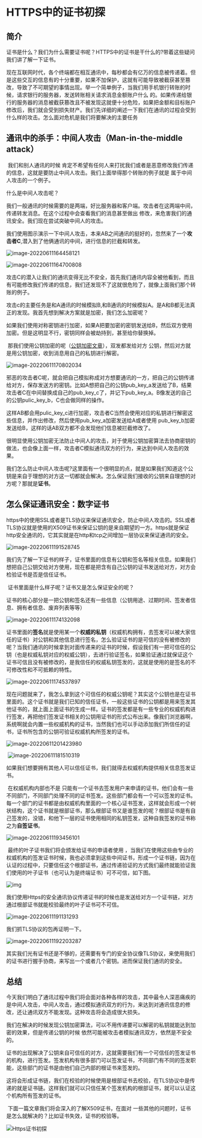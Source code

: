 # HTTPS中的证书初探



## 简介





证书是什么？我们为什么需要证书呢？HTTPS中的证书是干什么的?带着这些疑问我们讲了解一下证书。

​		现在互联网时代，各个终端都在相互通讯中，每秒都会有亿万的信息被传递着。但是这些交互的信息有的十分重要，如果不加保护，这就有可能导致被截获甚至篡改，导致了不可期望的事情出现。举一个简单例子，当我们用手机银行转账的时候，请求银行的服务器，发送转账相关请求消息金额账户什么 的。如果传递给银行的服务器的消息被截获篡改且不被发现这就便十分危险，如果把金额和目标账户修改后，我们就会受到损失财产。我们先详细的阐述一下我们在通讯的过程会受到什么样的攻击。怎么面对危机是我们将要解决的主要任务



## 通讯中的杀手：中间人攻击（Man-in-the-middle attack）



​		我们和别人通讯的时候 肯定不希望有任何人来打扰我们或者是恶意修改我们传递的信息，这就是要防止中间人攻击。我们上面举得那个转账的例子就是 属于中间人攻击的一个例子。

什么是中间人攻击呢？

​		我们一般通讯的时候需要的是两端，好比服务器和客户端。攻击者在这两端中间，传递转发消息。在这个过程中会查看我们的消息甚至做出 修改，来危害我们的通讯安全。我们现在尝试突破中间人的攻击。

我们使用图示演示一下中间人攻击，本来AB之间通讯的挺好的，忽然来了一个**攻击者C**,潜入到了他俩通讯的中间，进行信息的拦截和转发。

![image-20220611164458121](image/image-20220611164458121-16549371002831.png)

![image-20220611164700808](image/image-20220611164700808.png)





​			攻击C的潜入让我们的通讯变得无比不安全，首先我们通讯内容全被他看到，而且有可能修改我们传递的信息，我们还发现不了这就很危险了，就像上面我们那个转账的例子。

​		攻击c的主要任务是和A通讯的时候模拟B,和B通讯的时候模拟A。是A和B都无法真正的发现。我首先想到解决方案就是加密，我们怎么加密呢？

​		如果我们使用对称密钥进行加密，如果A把要加密的密钥发送给B，然后双方使用加密。但是这明显不行，密钥同样会被劫持到，甚至给你替换掉。

​		那我们使用公钥加密的呢（[公钥加密文章](https://blog.csdn.net/tianpengfei123/article/details/124085963)），双发都发给对方 公钥，然后对方就是用公钥加密，收到消息用自己的私钥进行解密。

![image-20220611170802034](image/image-20220611170802034.png)

邪恶的攻击者C呢，就会把自己模拟称成对方想要通讯的一方，把自己的公钥传递给对方，保存发送方的密钥。比如A想把自己的公钥pub_key_a发送给了B，结果攻击者C在中间替换成自己的pub_key_c了，并记下pub_key_a。B像发送的自己的公钥pulic_key_b，C也会做同样的操作。

​		这样AB都会用pulic_key_c进行加密，攻击者C当然会使用对应的私钥进行解密这些信息，并作出修改，然后使用pub_key_a加密发送给A或者使用 pub_key_b加密发送给B，这样的话AB双方都不会发现他们信息被拦截修改了。

​		很明显使用公钥加密无法防止中间人的攻击，对于使用公钥加密算法去协商密钥的做法，也会像上面一样，攻击者C模拟通讯双方的行为，来达到中间人攻击的效果。

​		我们怎么防止中间人攻击呢?这里面有一个很明显的点，就是如果我们知道这个公钥是来自于理想的对方这一切都就会解决。怎么保证我们接收的公钥来自理想的对方呢？那就是**证书**。



## 怎么保证通讯安全：数字证书



​		https中的使用SSL或者是TLS协议来保证通讯安全，防止中间人攻击的。SSL或者TLS协议就是使用的X509证书来保证公钥的是来自期望的一方。https就是保证 http安全通讯的，它其实就是在http和tcp之间增加一层协议来保证通讯的安全。

![image-20220611191528745](image/image-20220611191528745.png)

​		我们先了解一下证书的样子，证书里面的信息有公钥和签名等相关信息。如果我们想把自己公钥交给对方使用，现在都是把含有自己公钥的证书发送给对方，对方会检验证书是否是信任证书。

​		证书里面是什么样子呢？证书又是怎么保证安全的呢？

证书的核心部分是一把公钥和签名还有一些信息（公钥用途、过期时间、签发者信息、拥有者信息、废弃列表等等）

![image-20220611174132098](image/image-20220611174132098.png)

​		证书里面的**签名**就是使用某一个**权威的私钥**（权威机构拥有，去签发可以被大家信任的证书）对公钥和其他信息进行签名，怎么验证证书的是可信的没有被修改的呢？当我们通讯的时候拿到对面传递来的证书的时候，假设我们有一把可信任的公钥（也是权威私钥对应的权威公钥），去进行验证签名，如果验证通过就保证这个证书可信且没有被修改的，是我信任的权威私钥签发的，这就是使用的是签名的不可修改性和不可抵赖的特性。

![image-20220611174537897](image/image-20220611174537897.png)



​				现在问题就来了，我怎么拿到这个可信任的权威公钥呢？其实这个公钥也是在证书里面的。这个证书就是我们已知的信任证书，一般这些证书的公钥都是用来签发其他证书的，就上面上面证书的生成一样。证书的签发都是有一些专业的权威机构进行签发，再把他们签发证书相关的公钥用证书的形式公布出来。像我们浏览器啊，系统啊就会内置一些权威机构的证书，当然我们也可以手动添加我们所信任的证书，证书所包含的公钥可验证权威机构所签发的证书。

![image-20220611201423980](image/image-20220611201423980.png)

​		![image-20220611181510319](image/image-20220611181510319.png)

如果我们想要拥有其他人可以信任证书，我们就得去权威机构提供相关信息签发证书。



​		在权威机构内部也不是 只能有一个证书去签发用户来申请的证书，他们会有一些不同部门，不同部门处理不同的证书签发。这些部门都会有一个可以签发的证书。每一个部门的证书都是由权威机构里面的一个核心证书签发，这样就会形成一个树状结构，这个证书就是根部证书，那么根部证书又是谁签发的呢？根部证书是有自己签发的，没错，和他下一层的证书使用相同的私钥签发，这种自我签发的证书称之为**自签证书**。

![image-20220611193456101](image/image-20220611193456101.png)



​		最终的叶子证书我们将会颁发给证书的申请者使用 ，当我们在使用这些由专业的权威机构的签发证书时候，我也必须拿到这些中间证书，形成一个证书链，因为在认证的过程中，只要信任这个根部证书，通过传递验证的方式我们最终就能验证我们使用的叶子证书（也可认为是终端证书）可不可信，如下图。

![img](image/1920px-Chain_Of_Trust.svg.png)

我们使用Https的安全通讯协议传递证书的时候也是发送给对方一个证书链，对方通过根部证书就能校验最终的叶子证书可不可信。

![image-20220611191131293](image/image-20220611191131293.png)

我们抓TLS协议的包再证明一下。

![image-20220611192203287](image/image-20220611192203287.png)





​		其实我们光有证书还是不够的，还需要有专门的安全协议像TLS协议，来使用我们的证书进行握手协商，来写出一个或者几个密钥。进而保证我们通讯的安全。



## 总结



​		今天我们明白了通讯过程中我们将会面对各种各样的攻击，其中最令人深恶痛疾的是中间人攻击，中间人攻击，通过模拟通讯双方的行为，来达到对通讯信息的修改，还让通讯双方不能发现。这种攻击将会造成很大损失。

​		我们在解决的时候发现公钥加密算法，可以不用传递要可以解密的私钥就能达到加密的效果，但是传递公钥的时候 依然可能被攻击者模拟通讯双方，依然是不安全的。

​		证书的出现解决了公钥来自可信任的对方，这就需要我们有一个可信任的签发证书的机构，进行签发。签发机构有很多部门可以签发证书，不同部门有不同的签发职能，这些部门的证书是由他们自己内部的根证书来签发的。

​		这将会形成证书链，我们在校验的时候使用是根部证书去校验，在TLS协议中是传递的就是证书链。这样我们就可以只信任某个签发机构的根部证书，就可以认证这个机构所有签发的证书。

​		下面一篇文章我们将会深入的了解X509证书，在面对 一些其他的问题时，证书是怎么就解决的？比如证书失效，证书的校验等。



![Https证书初探](image/Https证书初探.png)

